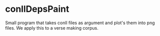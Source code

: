 # conllDepsPaint
Small program that takes conll files as argument and plot's them into png files. We apply this to a verse making corpus.
